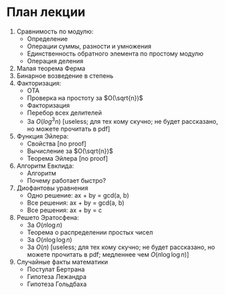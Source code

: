 # План лекции

1. Сравнимость по модулю:
    * Определение
    * Операции суммы, разности и умножения
    * Единственность обратного элемента по простому модулю
    * Операция деления
1. Малая теорема Ферма
1. Бинарное возведение в степень
1. Факторизация:
    * ОТА
    * Проверка на простоту за $O(\sqrt{n})$
    * Факторизация
    * Перебор всех делителей
    * За $O(log^3 n)$ [useless; для тех кому скучно; не будет рассказано, но можете прочитать в pdf]
1. Функция Эйлера:
    * Свойства [no proof]
    * Вычисление за $O(\sqrt{n})$
    * Теорема Эйлера [no proof]
1. Алгоритм Евклида:
    * Алгоритм
    * Почему работает быстро?
1. Диофантовы уравнения
    * Одно решение: ax + by = gcd(a, b)
    * Все решения: ax + by = gcd(a, b)
    * Все решения: ax + by = c
1. Решето Эратосфена:
    * За $O(n \log n)$
    * Теорема о распределении простых чисел
    * За $O(n \log \log n)$
    * За $O(n)$ [useless; для тех кому скучно; не будет рассказано, но можете прочитать в pdf; медленнее чем $O(n \log \log n)$]
1. Случайные факты математики
    * Постулат Бертрана
    * Гипотеза Лежандра
    * Гипотеза Гольдбаха
